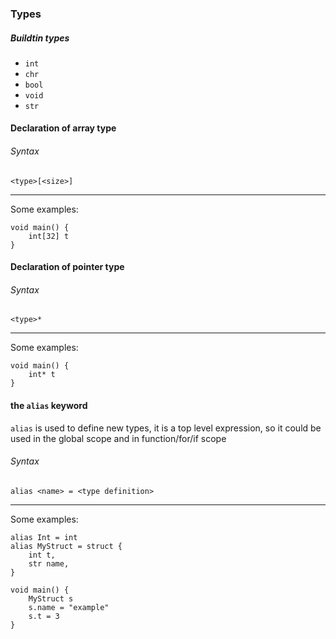 ### Types
##### Buildtin types
- `int`
- `chr`
- `bool`
- `void`
- `str`

#### Declaration of array type
###### Syntax
```
<type>[<size>]
```
---
Some examples:
```
void main() {
    int[32] t
}
```

#### Declaration of pointer type
###### Syntax
```
<type>*
```
---
Some examples:
```
void main() {
    int* t
}
```


#### the `alias` keyword
`alias` is used to define new types, it is a top level expression, so it could
be used in the global scope and in function/for/if scope


###### Syntax
```
alias <name> = <type definition>
```
---
Some examples:

```
alias Int = int
alias MyStruct = struct {
    int t,
    str name,
}

void main() {
    MyStruct s
    s.name = "example"
    s.t = 3
}
```
